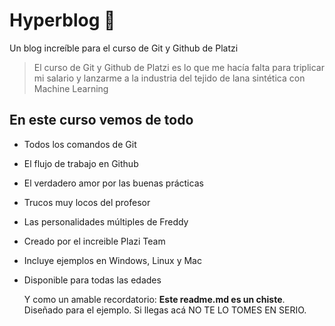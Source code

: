 # Hyperblog 💚

Un blog increíble para el curso de Git y Github de Platzi

> El curso de Git y Github de Platzi es lo que me hacía falta para triplicar mi salario y lanzarme a la industria del tejido de lana sintética con Machine Learning

## En este curso vemos de todo

- Todos los comandos de Git
- El flujo de trabajo en Github
- El verdadero amor por las buenas prácticas
- Trucos muy locos del profesor
- Las personalidades múltiples de Freddy
- Creado por el increible Plazi Team
- Incluye ejemplos en Windows, Linux y Mac
- Disponible para todas las edades

  Y como un amable recordatorio: **Este readme.md es un chiste**. Diseñado para el ejemplo. Si llegas acá NO TE LO TOMES EN SERIO.
